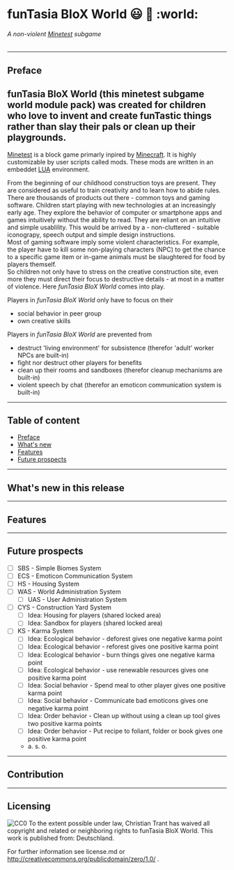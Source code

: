 <!-- 
[//]: # (project_name = 'funTasia BloX World')
[//]: # (project_alias = 'funtasia')
[//]: # (file_name = readme)
[//]: # (file_extension = md)
[//]: # (file_format = markdown)
[//]: # (file_version = {major_version = 0, minor_version = 1, patch_version = 0, suffix_version = {'unreleased', 'alpha'}})
[//]: # [!] File version numbers have to match with that release version number where the file was last amended
[//]: # (author = {surname = 'Christian', lastname = 'Trant'})
[//]: # (date_of_creation = {day = 21, month = 05, year = 2017})
[//]: # (date_of_last_change = {day = 22, month = 05, year = 2017})
[//]: # (license = 'CC0') 
-->
# **funTasia BloX World** :smiley: :game_die: :world:
###### _A non-violent [Minetest](http://www.minetest.net/) subgame_
---
## Preface
**funTasia BloX World** (this minetest subgame world module pack) was created for children who love to invent and create funTastic things rather than slay their pals or clean up their playgrounds.
---
<!-- 
[//]: # (todo = 'Place repo badges here')
[//]: # (---)
-->
[Minetest](http://www.minetest.net/) is a block game primarly inpired by [Minecraft](https://minecraft.net/de-de/). It is highly customizable by user scripts called mods. These mods are written in an embeddet [LUA](https://www.lua.org/) environment.

From the beginning of our childhood construction toys are present. They are considered as useful to train creativity and to learn how to abide rules. There are thousands of products out there - common toys and gaming software. Children start playing with new technologies at an increasingly early age. They explore the behavior of computer or smartphone apps and games intuitively without the ability to read. They are reliant on an intuitive and simple usablility. This would be arrived by a - non-cluttered - suitable iconograpy, speech output and simple design instructions.  
Most of gaming software imply some violent characteristics. For example, the player have to kill some non-playing characters (NPC) to get the chance to a specific game item or in-game animals must be slaughtered for food by players themself.  
So children not only have to stress on the creative construction site, even more they must direct their focus to destructive details - at most in a matter of violence. Here *funTasia BloX World* comes into play.

Players in *funTasia BloX World* only have to focus on their
* social behavior in peer group 
* own creative skills

<!--
[//]: # (todo = 'add more fancy pros')
-->

Players in *funTasia BloX World* are prevented from
* destruct 'living environment' for subsistence (therefor 'adult' worker NPCs are built-in) 
* fight nor destruct other players for benefits
* clean up their rooms and sandboxes (therefor cleanup mechanisms are built-in)
* violent speech by chat (therefor an emoticon communication system is built-in)
---

## Table of content
<!-- [//]: # (todo = 'set reference links')
-->
* [Preface](#preface)
* [What's new](#whats-new-in-this-release)
* [Features](#features)
* [Future prospects](#future-prospects)
---
## What's new in this release
<!--
[//]: # (Excerpt of REALLY important changelog.md entries)
[//]: # (Stress to new features, improvements and major bugfixes)
-->
---
## Features
---
## Future prospects
- [ ] SBS - Simple Biomes System
- [ ] ECS - Emoticon Communication System
- [ ] HS - Housing System
- [ ] WAS - World Administration System
  - [ ] UAS - User Administration System
- [ ] CYS - Construction Yard System
  - [ ] Idea: Housing for players (shared locked area)
  - [ ] Idea: Sandbox for players (shared locked area)
- [ ] KS - Karma System
  - [ ] Idea: Ecological behavior - deforest gives one negative karma point
  - [ ] Idea: Ecological behavior - reforest gives one positive karma point
  - [ ] Idea: Ecological behavior - burn things gives one negative karma point
  - [ ] Idea: Ecological behavior - use renewable resources gives one positive karma point
  - [ ] Idea: Social behavior - Spend meal to other player gives one positive karma point
  - [ ] Idea: Social behavior - Communicate bad emoticons gives one negative karma point
  - [ ] Idea: Order behavior - Clean up without using a clean up tool gives two positive karma points
  - [ ] Idea: Order behavior - Put recipe to foliant, folder or book gives one positive karma point
  - a. s. o.
---
## Contribution
<!--
[//]: # (todo = 'add authors and licenses of used resources here')
[//]: # (todo = 'add link to contributing.md')
-->
---
## Licensing
![CC0](http://i.creativecommons.org/p/zero/1.0/88x31.png)
To the extent possible under law, Christian Trant has waived all copyright and related or neighboring rights to funTasia BloX World. This work is published from: Deutschland.

For further information see license.md or http://creativecommons.org/publicdomain/zero/1.0/ .